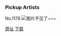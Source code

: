 ### Pickup Artists
No.1178
![图片不见了~~~](https://imgs.xkcd.com/comics/pickup_artists.png)

[原址](https://xkcd.com//1178) [下载](https://imgs.xkcd.com/comics/pickup_artists.png)

